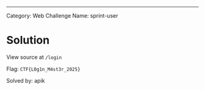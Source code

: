 
---
Category: Web
Challenge Name: sprint-user

# Solution

View source at `/login`

Flag: `CTF{L0g1n_M4st3r_2025}`

Solved by: apik
